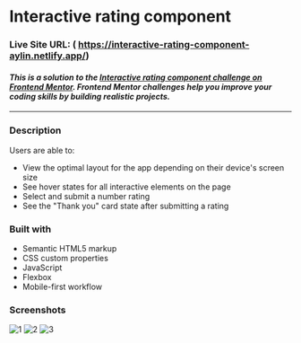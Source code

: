 # Interactive rating component

### Live Site URL: ( https://interactive-rating-component-aylin.netlify.app/)

#### *This is a solution to the [Interactive rating component challenge on Frontend Mentor](https://www.frontendmentor.io/challenges/interactive-rating-component-koxpeBUmI). Frontend Mentor challenges help you improve your coding skills by building realistic projects.*
--------------------------------------------------------------------------------------------
### Description

Users are able to:

- View the optimal layout for the app depending on their device's screen size
- See hover states for all interactive elements on the page
- Select and submit a number rating
- See the "Thank you" card state after submitting a rating


### Built with

- Semantic HTML5 markup
- CSS custom properties
- JavaScript
- Flexbox
- Mobile-first workflow

### Screenshots
![1](https://user-images.githubusercontent.com/102012491/214263608-8f7a9183-eb12-48af-856f-79dacdd96f8a.png)
![2](https://user-images.githubusercontent.com/102012491/214263618-ca352b97-9f4d-4d5e-b72d-5034ec697031.png)
![3](https://user-images.githubusercontent.com/102012491/214263630-49a01af6-4782-4101-83c7-010a042222f8.png)






